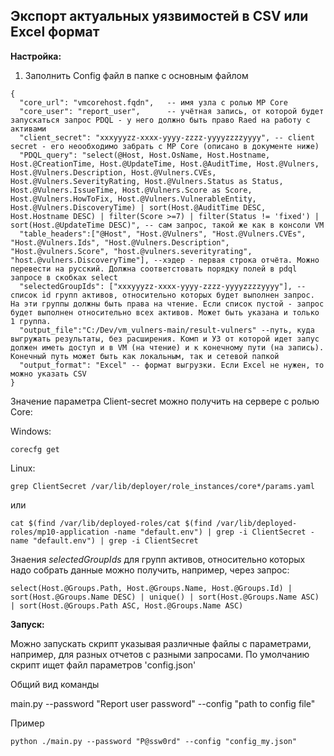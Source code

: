 ## Экспорт актуальных уязвимостей в CSV или Excel формат

**Настройка:**

1. Заполнить Config файл в папке с основным файлом

```
{
  "core_url": "vmcorehost.fqdn",   -- имя узла с ролью MP Core
  "core_user": "report_user",      -- учётная запись, от которой будет запускаться запрос PDQL - у него должно быть право Raed на работу с активами
  "client_secret": "xxxyyyzz-xxxx-yyyy-zzzz-yyyyzzzzyyyy", -- client secret - его неообходимо забрать с MP Core (описано в документе ниже)
  "PDQL_query": "select(@Host, Host.OsName, Host.Hostname, Host.@CreationTime, Host.@UpdateTime, Host.@AuditTime, Host.@Vulners, Host.@Vulners.Description, Host.@Vulners.CVEs, Host.@Vulners.SeverityRating, Host.@Vulners.Status as Status, Host.@Vulners.IssueTime, Host.@Vulners.Score as Score, Host.@Vulners.HowToFix, Host.@Vulners.VulnerableEntity, Host.@Vulners.DiscoveryTime) | sort(Host.@AuditTime DESC, Host.Hostname DESC) | filter(Score >=7) | filter(Status != 'fixed') | sort(Host.@UpdateTime DESC)", -- сам запрос, такой же как в консоли VM
  "table_headers":["@Host", "Host.@Vulners", "Host.@Vulners.CVEs", "Host.@Vulners.Ids", "Host.@Vulners.Description", "Host.@vulners.Score", "host.@vulners.severityrating", "host.@vulners.DiscoveryTime"], --хэдер - первая строка отчёта. Можно перевести на русский. Должна соответстовать порядку полей в pdql запросе в скобках select
  "selectedGroupIds": ["xxxyyyzz-xxxx-yyyy-zzzz-yyyyzzzzyyyy"], -- список id групп активов, относительно которых будет выполнен запрос. На эти группы должны быть права на чтение. Если список пустой - запрос будет выполнен относительно всех активов. Может быть указана и только 1 группа.
  "output_file":"C:/Dev/vm_vulners-main/result-vulners" --путь, куда выгружать результаты, без расширения. Комп и УЗ от которой идет запус должен иметь доступ и в VM (на чтение) и к конечному пути (на запись). Конечный путь может быть как локальным, так и сетевой папкой
  "output_format": "Excel" -- формат выгрузки. Если Excel не нужен, то можно указать CSV
}
```

Значение параметра Client-secret можно получить на сервере с ролью Core:

Windows:

`corecfg get`



Linux:

`grep ClientSecret /var/lib/deployer/role_instances/core*/params.yaml`

или

`cat $(find /var/lib/deployed-roles/cat $(find /var/lib/deployed-roles/mp10-application -name "default.env") | grep -i ClientSecret -name "default.env") | grep -i ClientSecret`


Знаения  *selectedGroupIds* для групп активов, относительно которых надо собрать данные можно получить, например, через запрос:

`select(Host.@Groups.Path, Host.@Groups.Name, Host.@Groups.Id) | sort(Host.@Groups.Name DESC) | unique() | sort(Host.@Groups.Name ASC) | sort(Host.@Groups.Path ASC, Host.@Groups.Name ASC)`


**Запуск:**

Можно запускать скрипт указывая различные файлы с параметрами, например, для разных отчетов с разными запросами.
По умолчанию скрипт ищет файл параметров 'config.json'

Общий вид команды

main.py --password "Report user password" --config "path to config file"

Пример
```shell
python ./main.py --password "P@ssw0rd" --config "config_my.json"
```

